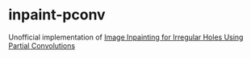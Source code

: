 # inpaint-pconv
Unofficial implementation of [Image Inpainting for Irregular Holes Using Partial Convolutions](https://arxiv.org/abs/1804.07723)
